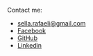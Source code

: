 Contact me:

* sella.rafaeli@gmail.com
* [Facebook](https://www.facebook.com/sella.rafaeli)
* [GitHub](https://www.github.com/SellaRafaeli) 
* [Linkedin](https://www.linkedin.com/in/sella-rafaeli-1906823)